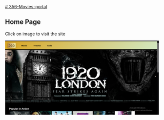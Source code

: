 <a href = "https://ruinous-disciplines.000webhostapp.com/ ">
# 356-Movies-portal
  </a>
<h2>Home Page</h2>
<p> Click on image to visit the site </p>
<a href = "https://ruinous-disciplines.000webhostapp.com/ ">
<img src = "images/ss1.png">
  </a>
